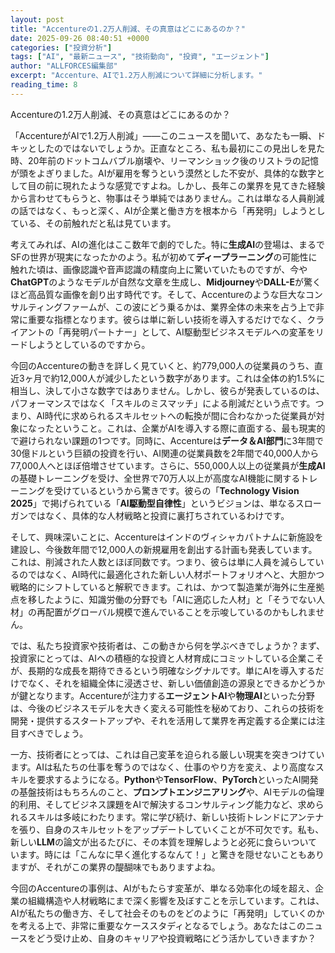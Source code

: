 ```yaml
---
layout: post
title: "Accentureの1.2万人削減、その真意はどこにあるのか？"
date: 2025-09-26 08:40:51 +0000
categories: ["投資分析"]
tags: ["AI", "最新ニュース", "技術動向", "投資", "エージェント"]
author: "ALLFORCES編集部"
excerpt: "Accenture、AIで1.2万人削減について詳細に分析します。"
reading_time: 8
---
```


Accentureの1.2万人削減、その真意はどこにあるのか？

「AccentureがAIで1.2万人削減」――このニュースを聞いて、あなたも一瞬、ドキッとしたのではないでしょうか。正直なところ、私も最初にこの見出しを見た時、20年前のドットコムバブル崩壊や、リーマンショック後のリストラの記憶が頭をよぎりました。AIが雇用を奪うという漠然とした不安が、具体的な数字として目の前に現れたような感覚ですよね。しかし、長年この業界を見てきた経験から言わせてもらうと、物事はそう単純ではありません。これは単なる人員削減の話ではなく、もっと深く、AIが企業と働き方を根本から「再発明」しようとしている、その前触れだと私は見ています。

考えてみれば、AIの進化はここ数年で劇的でした。特に**生成AI**の登場は、まるでSFの世界が現実になったかのよう。私が初めて**ディープラーニング**の可能性に触れた頃は、画像認識や音声認識の精度向上に驚いていたものですが、今や**ChatGPT**のようなモデルが自然な文章を生成し、**Midjourney**や**DALL-E**が驚くほど高品質な画像を創り出す時代です。そして、Accentureのような巨大なコンサルティングファームが、この波にどう乗るかは、業界全体の未来を占う上で非常に重要な指標となります。彼らは単に新しい技術を導入するだけでなく、クライアントの「再発明パートナー」として、AI駆動型ビジネスモデルへの変革をリードしようとしているのですから。

今回のAccentureの動きを詳しく見ていくと、約779,000人の従業員のうち、直近3ヶ月で約12,000人が減少したという数字があります。これは全体の約1.5%に相当し、決して小さな数字ではありません。しかし、彼らが発表しているのは、パフォーマンスではなく「スキルのミスマッチ」による削減だという点です。つまり、AI時代に求められるスキルセットへの転換が間に合わなかった従業員が対象になったということ。これは、企業がAIを導入する際に直面する、最も現実的で避けられない課題の1つです。同時に、Accentureは**データ＆AI部門**に3年間で30億ドルという巨額の投資を行い、AI関連の従業員数を2年間で40,000人から77,000人へとほぼ倍増させています。さらに、550,000人以上の従業員が**生成AI**の基礎トレーニングを受け、全世界で70万人以上が高度なAI機能に関するトレーニングを受けているというから驚きです。彼らの「**Technology Vision 2025**」で掲げられている「**AI駆動型自律性**」というビジョンは、単なるスローガンではなく、具体的な人材戦略と投資に裏打ちされているわけです。

そして、興味深いことに、Accentureはインドのヴィシャカパトナムに新施設を建設し、今後数年間で12,000人の新規雇用を創出する計画も発表しています。これは、削減された人数とほぼ同数です。つまり、彼らは単に人員を減らしているのではなく、AI時代に最適化された新しい人材ポートフォリオへと、大胆かつ戦略的にシフトしていると解釈できます。これは、かつて製造業が海外に生産拠点を移したように、知識労働の分野でも「AIに適応した人材」と「そうでない人材」の再配置がグローバル規模で進んでいることを示唆しているのかもしれません。

では、私たち投資家や技術者は、この動きから何を学ぶべきでしょうか？まず、投資家にとっては、AIへの積極的な投資と人材育成にコミットしている企業こそが、長期的な成長を期待できるという明確なシグナルです。単にAIを導入するだけでなく、それを組織全体に浸透させ、新しい価値創造の源泉とできるかどうかが鍵となります。Accentureが注力する**エージェントAI**や**物理AI**といった分野は、今後のビジネスモデルを大きく変える可能性を秘めており、これらの技術を開発・提供するスタートアップや、それを活用して業界を再定義する企業には注目すべきでしょう。

一方、技術者にとっては、これは自己変革を迫られる厳しい現実を突きつけています。AIは私たちの仕事を奪うのではなく、仕事のやり方を変え、より高度なスキルを要求するようになる。**Python**や**TensorFlow**、**PyTorch**といったAI開発の基盤技術はもちろんのこと、**プロンプトエンジニアリング**や、AIモデルの倫理的利用、そしてビジネス課題をAIで解決するコンサルティング能力など、求められるスキルは多岐にわたります。常に学び続け、新しい技術トレンドにアンテナを張り、自身のスキルセットをアップデートしていくことが不可欠です。私も、新しい**LLM**の論文が出るたびに、その本質を理解しようと必死に食らいついています。時には「こんなに早く進化するなんて！」と驚きを隠せないこともありますが、それがこの業界の醍醐味でもありますよね。

今回のAccentureの事例は、AIがもたらす変革が、単なる効率化の域を超え、企業の組織構造や人材戦略にまで深く影響を及ぼすことを示しています。これは、AIが私たちの働き方、そして社会そのものをどのように「再発明」していくのかを考える上で、非常に重要なケーススタディとなるでしょう。あなたはこのニュースをどう受け止め、自身のキャリアや投資戦略にどう活かしていきますか？

